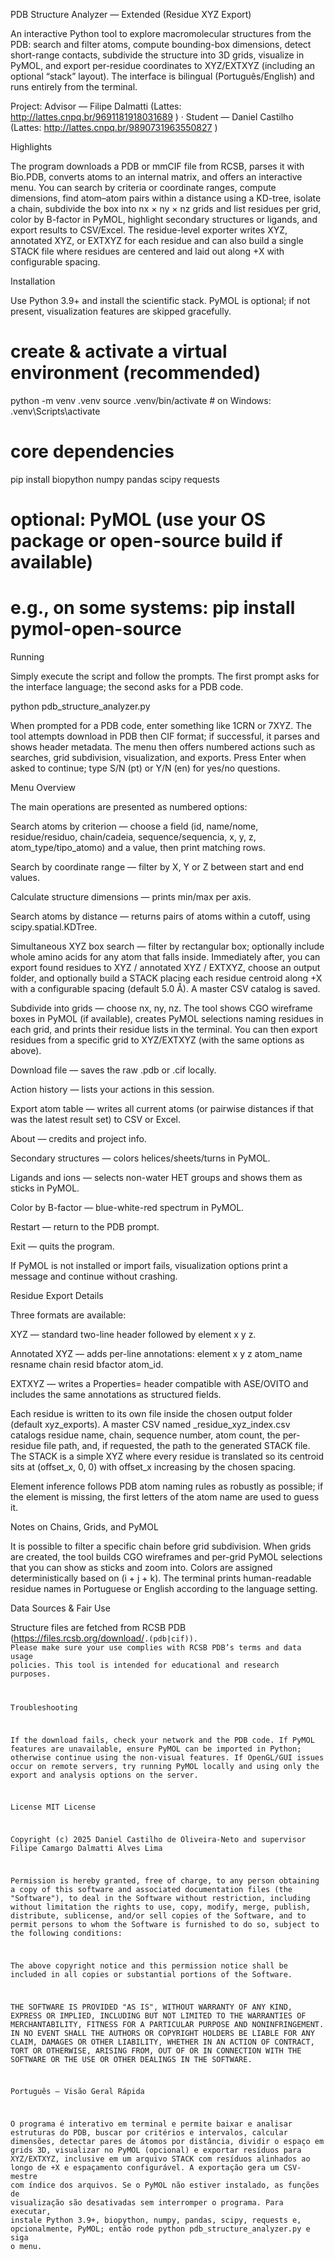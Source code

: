 PDB Structure Analyzer — Extended (Residue XYZ Export)

An interactive Python tool to explore macromolecular structures from the PDB: search and filter atoms, compute bounding-box dimensions, detect short-range contacts, subdivide the structure into 3D grids, visualize in PyMOL, and export per-residue coordinates to XYZ/EXTXYZ (including an optional “stack” layout). The interface is bilingual (Português/English) and runs entirely from the terminal.

Project: Advisor — Filipe Dalmatti (Lattes: http://lattes.cnpq.br/9691181918031689
) · Student — Daniel Castilho (Lattes: http://lattes.cnpq.br/9890731963550827
)

Highlights

The program downloads a PDB or mmCIF file from RCSB, parses it with Bio.PDB, converts atoms to an internal matrix, and offers an interactive menu. You can search by criteria or coordinate ranges, compute dimensions, find atom–atom pairs within a distance using a KD-tree, isolate a chain, subdivide the box into nx × ny × nz grids and list residues per grid, color by B-factor in PyMOL, highlight secondary structures or ligands, and export results to CSV/Excel. The residue-level exporter writes XYZ, annotated XYZ, or EXTXYZ for each residue and can also build a single STACK file where residues are centered and laid out along +X with configurable spacing.

Installation

Use Python 3.9+ and install the scientific stack. PyMOL is optional; if not present, visualization features are skipped gracefully.

# create & activate a virtual environment (recommended)
python -m venv .venv
source .venv/bin/activate  # on Windows: .venv\Scripts\activate

# core dependencies
pip install biopython numpy pandas scipy requests

# optional: PyMOL (use your OS package or open-source build if available)
# e.g., on some systems: pip install pymol-open-source

Running

Simply execute the script and follow the prompts. The first prompt asks for the interface language; the second asks for a PDB code.

python pdb_structure_analyzer.py


When prompted for a PDB code, enter something like 1CRN or 7XYZ. The tool attempts download in PDB then CIF format; if successful, it parses and shows header metadata. The menu then offers numbered actions such as searches, grid subdivision, visualization, and exports. Press Enter when asked to continue; type S/N (pt) or Y/N (en) for yes/no questions.

Menu Overview

The main operations are presented as numbered options:

Search atoms by criterion — choose a field (id, name/nome, residue/residuo, chain/cadeia, sequence/sequencia, x, y, z, atom_type/tipo_atomo) and a value, then print matching rows.

Search by coordinate range — filter by X, Y or Z between start and end values.

Calculate structure dimensions — prints min/max per axis.

Search atoms by distance — returns pairs of atoms within a cutoff, using scipy.spatial.KDTree.

Simultaneous XYZ box search — filter by rectangular box; optionally include whole amino acids for any atom that falls inside. Immediately after, you can export found residues to XYZ / annotated XYZ / EXTXYZ, choose an output folder, and optionally build a STACK placing each residue centroid along +X with a configurable spacing (default 5.0 Å). A master CSV catalog is saved.

Subdivide into grids — choose nx, ny, nz. The tool shows CGO wireframe boxes in PyMOL (if available), creates PyMOL selections naming residues in each grid, and prints their residue lists in the terminal. You can then export residues from a specific grid to XYZ/EXTXYZ (with the same options as above).

Download file — saves the raw .pdb or .cif locally.

Action history — lists your actions in this session.

Export atom table — writes all current atoms (or pairwise distances if that was the latest result set) to CSV or Excel.

About — credits and project info.

Secondary structures — colors helices/sheets/turns in PyMOL.

Ligands and ions — selects non-water HET groups and shows them as sticks in PyMOL.

Color by B-factor — blue-white-red spectrum in PyMOL.

Restart — return to the PDB prompt.

Exit — quits the program.

If PyMOL is not installed or import fails, visualization options print a message and continue without crashing.

Residue Export Details

Three formats are available:

XYZ — standard two-line header followed by element x y z.

Annotated XYZ — adds per-line annotations: element x y z atom_name resname chain resid bfactor atom_id.

EXTXYZ — writes a Properties= header compatible with ASE/OVITO and includes the same annotations as structured fields.

Each residue is written to its own file inside the chosen output folder (default xyz_exports). A master CSV named <PDB>_residue_xyz_index.csv catalogs residue name, chain, sequence number, atom count, the per-residue file path, and, if requested, the path to the generated STACK file. The STACK is a simple XYZ where every residue is translated so its centroid sits at (offset_x, 0, 0) with offset_x increasing by the chosen spacing.

Element inference follows PDB atom naming rules as robustly as possible; if the element is missing, the first letters of the atom name are used to guess it.

Notes on Chains, Grids, and PyMOL

It is possible to filter a specific chain before grid subdivision. When grids are created, the tool builds CGO wireframes and per-grid PyMOL selections that you can show as sticks and zoom into. Colors are assigned deterministically based on (i + j + k). The terminal prints human-readable residue names in Portuguese or English according to the language setting.

Data Sources & Fair Use

Structure files are fetched from RCSB PDB (https://files.rcsb.org/download/<code>.(pdb|cif)). Please make sure your use complies with RCSB PDB’s terms and data usage policies. This tool is intended for educational and research purposes.

Troubleshooting

If the download fails, check your network and the PDB code. If PyMOL features are unavailable, ensure PyMOL can be imported in Python; otherwise continue using the non-visual features. If OpenGL/GUI issues occur on remote servers, try running PyMOL locally and using only the export and analysis options on the server.

License
MIT License

Copyright (c) 2025 Daniel Castilho de Oliveira-Neto and supervisor Filipe Camargo Dalmatti Alves Lima

Permission is hereby granted, free of charge, to any person obtaining a copy
of this software and associated documentation files (the "Software"), to deal
in the Software without restriction, including without limitation the rights
to use, copy, modify, merge, publish, distribute, sublicense, and/or sell
copies of the Software, and to permit persons to whom the Software is
furnished to do so, subject to the following conditions:

The above copyright notice and this permission notice shall be included in all
copies or substantial portions of the Software.

THE SOFTWARE IS PROVIDED "AS IS", WITHOUT WARRANTY OF ANY KIND, EXPRESS OR
IMPLIED, INCLUDING BUT NOT LIMITED TO THE WARRANTIES OF MERCHANTABILITY,
FITNESS FOR A PARTICULAR PURPOSE AND NONINFRINGEMENT. IN NO EVENT SHALL THE
AUTHORS OR COPYRIGHT HOLDERS BE LIABLE FOR ANY CLAIM, DAMAGES OR OTHER
LIABILITY, WHETHER IN AN ACTION OF CONTRACT, TORT OR OTHERWISE, ARISING FROM,
OUT OF OR IN CONNECTION WITH THE SOFTWARE OR THE USE OR OTHER DEALINGS IN THE
SOFTWARE.

Português — Visão Geral Rápida

O programa é interativo em terminal e permite baixar e analisar estruturas do PDB, buscar por critérios e intervalos, calcular dimensões, detectar pares de átomos por distância, dividir o espaço em grids 3D, visualizar no PyMOL (opcional) e exportar resíduos para XYZ/EXTXYZ, inclusive em um arquivo STACK com resíduos alinhados ao longo de +X e espaçamento configurável. A exportação gera um CSV-mestre com índice dos arquivos. Se o PyMOL não estiver instalado, as funções de visualização são desativadas sem interromper o programa. Para executar, instale Python 3.9+, biopython, numpy, pandas, scipy, requests e, opcionalmente, PyMOL; então rode python pdb_structure_analyzer.py e siga o menu.
